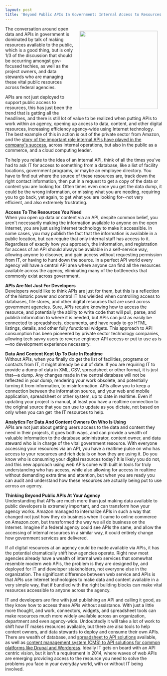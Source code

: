 ```yaml
---
layout: post
title: 'Beyond Public APIs In Government: Internal Access to Resources'
---
```

<p><img style="padding: 15px;" src="https://s3.amazonaws.com/kinlane-productions/bw-icons/bw-government.jpg" alt="" width="250" align="right" /></p>
<p>The conversation around open data and APIs in government is dominated by talk of making resources available to the public, which is a good thing, but is only 1/3 of the discussion that should be occurring amongst gov-focused techies, as well as the project owners, and data stewards who are managing these vital public resources across federal agencies.</p>
<p>APIs are not just deployed to support public access to resources, this has just been the trend that is getting all the headlines, and there is still lot of value to be realized when putting APIs to work within an agency, opening up access to data, content, and other digital resources, increasing efficiency agency-wide using Internet technology. The best example of this in action is out of the private sector from Amazon, and the <a href="http://apievangelist.com/2012/01/12/the-secret-to-amazons-success-internal-apis/">story of the important role internal APIs have played in the company's success</a>, across internal operations, but also in the public as a commerce, and a cloud computing leader.</p>
<p>To help you relate to the idea of an internal API, think of all the times you've had to ask IT for access to something from a database, like a list of facility locations, government programs, or maybe an employee directory. You have to find out where the source of these resources are, track down the right contact information, then put in a request to get a copy of the data or content you are looking for. Often times even once you get the data dump, it could be the wrong information, or missing what you are needing, requiring you to go back, yet again, to get what you are looking for--not very efficient, and also extremely frustrating.</p>
<p><strong>Access To The Resources You Need</strong><br /> When you open up data or content via an API, despite common belief, you aren't necessarily making the information available to anyone on the open Internet, you are just using Internet technology to make it accessible. In some cases, you may publish the fact that the information is available in a public location, but can require that only internal staff has access to it. Regardless of exactly how you approach, the information, and registration for access of an API should always be available in a self-service way, allowing anyone to discover, and gain access without requesting permission from IT, or having to hunt down the source. In a perfect API world every agency will have a central API area where anyone can find all the resources available across the agency, eliminating many of the bottlenecks that commonly exist across government.</p>
<p><strong>APIs Are Not Just For Developers</strong><br /> Developers would like to think APIs are just for them, but this is a reflection of the historic power and control IT has wielded when controlling access to databases, file stores, and other digital resources that are used across government agencies. Sure, APIs require knowing how to access the resource, and potentially the ability to write code that will pull, parse, and publish information to where it is needed, but APIs can just as easily be connected to spreadsheets, documents, and have ready to go HTML listings, details, and other fully functional widgets. This approach to API consumption has been pioneered by private sector technology companies, allowing tech savvy users to reverse engineer API access or put to use as is&mdash;no development experience necessary.</p>
<p><strong>Data And Content Kept Up To Date In Realtime</strong><br /> Without APIs, when you finally do get the list of facilities, programs or contacts from IT, it might already be out of date. If you are requiring IT to provide a dump of data in XML, CSV, spreadsheet or other format, it is just that&mdash;a dump. Any changes made in the central database will not be reflected in your dump, rendering your work obsolete, and potentially turning it from information, to misinformation. APIs allow you to keep a connection between the information source, and your web and mobile application, spreadsheet or other system, up to date in realtime. Even if updating your project is manual, at least you have a realtime connection to the original source that you can use to update as you dictate, not based on only when you can get &nbsp;the IT resources to help.</p>
<p><strong>Analytics For Data And Content Owners On Who Is Using</strong><br /> APIs are not just about getting users access to the data and content they need in their projects, it goes both ways, and can provide a wealth of valuable information to the database administrator, content owner, and data steward who is in charge of the vital government resource. With everyone accessing your resources via an API, you have a realtime pulse on who has access to your resources and rich details on how they are using it. Do you know who is consuming your digital resources today? It is likely you do not, and this new approach using web APIs come with built in tools for truly understanding who has access, while also allowing for access in realtime without demanding extra time and attention, but when you are ready you can audit and understand how these resources are actually being put to use across an agency.</p>
<p><strong>Thinking Beyond Public APIs At Your Agency</strong><br /> Understanding that APIs are much more than just making data available to public developers is extremely important, and can transform how your agency works. Amazon managed to internalize APIs in such a way that changed not just how they do business when it came to online commerce on Amazon.com, but transformed the way we all do business on the Internet. Imagine if a federal agency could see APIs the same, and allow the accessing of internal resources in a similar way, it could entirely change how government services are delivered.</p>
<p>If all digital resources at an agency could be made available via APIs, it has the potential dramatically shift how agencies operate. Right now most agencies already have a wealth of internal web services that somewhat resemble modern web APis, the problem is they are designed by, and deployed for IT and developer stakeholders, not everyone else in the organization. The significant difference between web service and APIs is that APIs use Internet technologies to make data and content available in a very simple way, that if bundled with the right building blocks can make vital resources accessible to anyone across the agency.</p>
<p>IT and developers are fine with just publishing an API and calling it good, as they know how to access these APis without assistance. With just a little more thought, and work, connectors, widgets, and spreadsheet tools can make resources much more widely available across an organization, department and even agency-wide. Undoubtedly it will take a lot of work to shift how IT makes resources available, but there are also tools to help content owners, and data stewards to deploy and consume their own APIs. There are wealth of database, and <a href="http://spreadsheets.apievangelist.com/">spreadsheet to API solutions</a> available, as well as <a href="http://apievangelist.com/2014/08/02/everyone-is-about-to-get-an-api-with-the-new-wordpress-api/">content management system (CMS) to API solutions for common platforms like Drupal and Wordpress</a>. Ideally IT gets on board with an API centric vision, but it isn't a requirement in 2014, where waves of web APIs are emerging providing access to the resource you need to solve the problems you face in your everyday world, with or without IT being involved.</p>